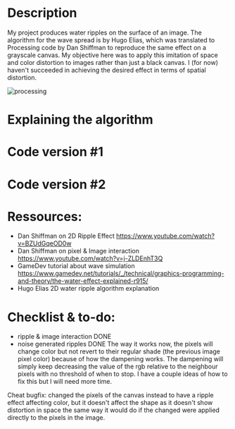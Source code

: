 # Description
My project produces water ripples on the surface of an image. The algorithm for the wave spread is by Hugo Elias, which was translated to Processing code by Dan Shiffman to reproduce the same effect on a grayscale canvas. My objective here was to apply this imitation of space and color distortion to images rather than just a black canvas. I (for now) haven't succeeded in achieving the desired effect in terms of spatial distortion.


![processing](https://github.com/soablackwhite/Intro-to-IM/blob/master/Week5/ripl.gif)

# Explaining the algorithm


# Code version #1


# Code version #2



# Ressources:
- Dan Shiffman on 2D Ripple Effect https://www.youtube.com/watch?v=BZUdGqeOD0w
- Dan Shiffman on pixel & Image interaction https://www.youtube.com/watch?v=j-ZLDEnhT3Q
- GameDev tutorial about wave simulation https://www.gamedev.net/tutorials/_/technical/graphics-programming-and-theory/the-water-effect-explained-r915/
- Hugo Elias 2D water ripple algorithm explanation

# Checklist & to-do:
- ripple & image interaction DONE
- noise generated ripples DONE
The way it works now, the pixels will change color but not revert to their regular shade (the previous image pixel color) because of how the dampening works. The dampening will simply keep decreasing the value of the rgb relative to the neighbour pixels with no threshold of when to stop. I have a couple ideas of how to fix this but I will need more time.

Cheat bugfix: changed the pixels of the canvas instead to have a ripple effect affecting color, but it doesn't affect the shape as it doesn't show distortion in space the same way it would do if the changed were applied directly to the pixels in the image.


